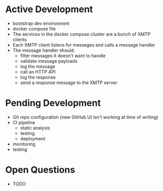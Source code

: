 # Active Development

- bootstrap dev environment
- docker compose file
- The services in the docker compose cluster are a bunch of XMTP clients
- Each XMTP client listens for messages and calls a message handler
- The message handler should:
  - filter messages it doesn't want to handle
  - validate message payloads
  - log the message
  - call an HTTP API
  - log the response
  - send a response message to the XMTP server

# Pending Development

- Git repo configuration (new GitHub UI isn't working at time of writing)
- CI pipeline
  - static analysis
  - testing
  - deployment
- monitoring
- testing

# Open Questions

- TODO
